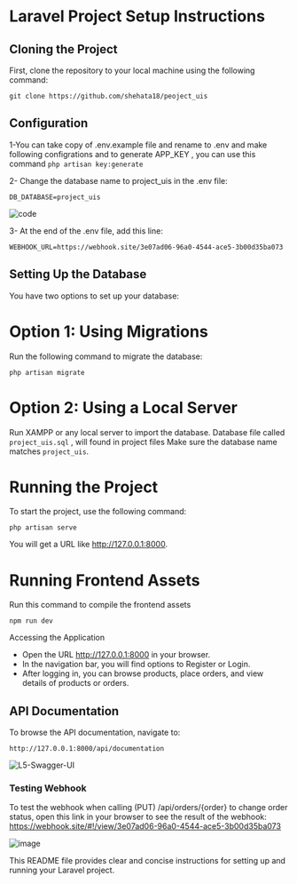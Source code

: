 # Laravel Project Setup Instructions

## Cloning the Project
First, clone the repository to your local machine using the following command:
````
git clone https://github.com/shehata18/peoject_uis
````

## Configuration
1-You can take copy of .env.example file and rename to .env and make following configrations
    and to generate APP_KEY , you can use this command
    ```
    php artisan key:generate
    ```

2- Change the database name to project_uis in the .env file:
```
DB_DATABASE=project_uis
```
![code](https://github.com/user-attachments/assets/85ba19bd-e9ed-4f7d-b65b-00ced709ee21)


3- At the end of the .env file, add this line:
```
WEBHOOK_URL=https://webhook.site/3e07ad06-96a0-4544-ace5-3b00d35ba073
```
## Setting Up the Database
You have two options to set up your database:
# Option 1: Using Migrations
Run the following command to migrate the database:
```
php artisan migrate
```
# Option 2: Using a Local Server
Run XAMPP or any local server to import the database. 
Database file called `project_uis.sql` , will found in project files
Make sure the database name matches `project_uis`.

# Running the Project
To start the project, use the following command:
```
php artisan serve
```
You will get a URL like http://127.0.0.1:8000.

# Running Frontend Assets
Run this command to compile the frontend assets
```
npm run dev
```

Accessing the Application
* Open the URL http://127.0.0.1:8000 in your browser.
* In the navigation bar, you will find options to Register or Login.
* After logging in, you can browse products, place orders, and view details of products or orders.

## API Documentation
To browse the API documentation, navigate to:
````
http://127.0.0.1:8000/api/documentation
````

![L5-Swagger-UI](https://github.com/user-attachments/assets/c0073f1e-70cf-4597-a9cb-d13b9c3dbaf4)


### Testing Webhook
To test the webhook when calling (PUT) /api/orders/{order} to change order status, 
open this link in your browser to see the result of the webhook:
https://webhook.site/#!/view/3e07ad06-96a0-4544-ace5-3b00d35ba073

![image](https://github.com/user-attachments/assets/2b02532d-da57-4567-9ac6-96ef5fd5ec68)



This README file provides clear and concise instructions for setting up and running your Laravel project.
